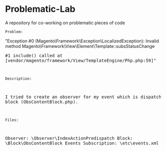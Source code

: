 # Problematic-Lab
A repository for co-working on problematic pieces of code

    Problem: 
"Exception #0 (Magento\Framework\Exception\LocalizedException): Invalid method Magento\Framework\View\Element\Template::subsStatusChange <pre>#1 include() called at [vendor/magento/framework/View/TemplateEngine/Php.php:59]"

    Description:
I tried to create an observer for my event which is dispatched from a block (ObsContentBlock.php).

    Files:
Observer: \Observer\IndexActionPredispatch
Block: \Block\ObsContentBlock
Events Subscription: \etc\events.xml
